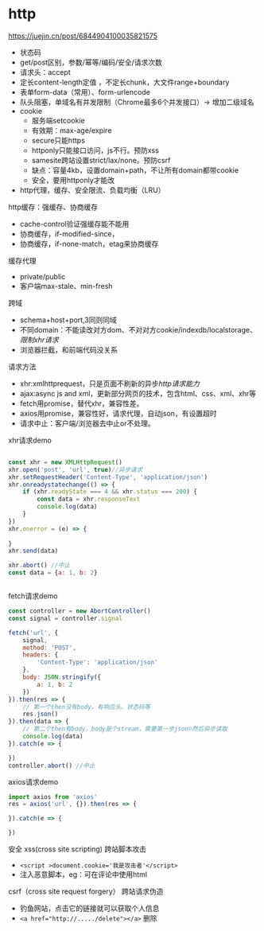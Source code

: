 # http

https://juejin.cn/post/6844904100035821575

- 状态码
- get/post区别，参数/幂等/编码/安全/请求次数
- 请求头：accept
- 定长content-length定值 ，不定长chunk，大文件range+boundary
- 表单form-data（常用）、form-urlencode
- 队头阻塞，单域名有并发限制（Chrome最多6个并发接口）-> 增加二级域名
- cookie
    - 服务端setcookie
    - 有效期：max-age/expire
    - secure只能https
    - httponly只能接口访问，js不行。预防xss
    - samesite跨站设置strict/lax/none。预防csrf
    - 缺点：容量4kb，设置domain+path，不让所有domain都带cookie
    - 安全，要用httponly才能改
- http代理，缓存、安全限流、负载均衡（LRU）

http缓存：强缓存、协商缓存

- cache-control验证强缓存能不能用
- 协商缓存，if-modified-since，
- 协商缓存，if-none-match，etag来协商缓存

缓存代理

- private/public
- 客户端max-stale、min-fresh

跨域

- schema+host+port,3同则同域
- 不同domain：不能读改对方dom、不对对方cookie/indexdb/localstorage、*限制xhr请求*
- 浏览器拦截，和前端代码没关系

请求方法

- xhr:xmlhttprequest，只是页面不刷新的异步*http请求能力*
- ajax:async js and xml，更新部分网页的技术，包含html、css、xml、xhr等
- fetch用promise，替代xhr，兼容性差。
- axios用promise，兼容性好，请求代理，自动json，有设置超时
- 请求中止：客户端/浏览器去中止or不处理。

xhr请求demo

```js

const xhr = new XMLHttpRequest()
xhr.open('post', 'url', true)//异步请求
xhr.setRequestHeader('Content-Type', 'application/json')
xhr.onreadystatechange(() => {
    if (xhr.readyState === 4 && xhr.status === 200) {
        const data = xhr.responseText
        console.log(data)
    }
})
xhr.onerror = (e) => {
  
}
xhr.send(data)

xhr.abort() //中止
const data = {a: 1, b: 2}



```

fetch请求demo

```js
const controller = new AbortController()
const signal = controller.signal

fetch('url', {
    signal,
    method: 'POST',
    headers: {
        'Content-Type': 'application/json'
    },
    body: JSON.stringify({
        a: 1, b: 2
    })
}).then(res => {
    // 第一个then没有body，有响应头、状态码等
    res.json()
}).then(data => {
    // 第二个then有body，body是个stream，需要第一步json☺然后异步读取
    console.log(data)
}).catch(e => {

})
controller.abort() //中止

```

axios请求demo

```js
import axios from 'axios'
res = axios('url', {}).then(res => {

}).catch(e => {

})

```

安全
xss(cross site scripting) 跨站脚本攻击

- ```<script >document.cookie='我是攻击者'</script>```
- 注入恶意脚本，eg：可在评论中使用html

csrf（cross site request forgery） 跨站请求伪造

- 钓鱼网站，点击它的链接就可以获取个人信息
- ```<a href="http://...../delete"></a>``` 删除
